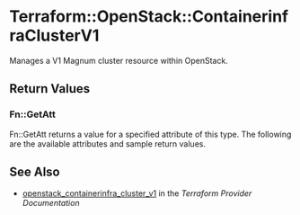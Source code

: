 # Terraform::OpenStack::ContainerinfraClusterV1

Manages a V1 Magnum cluster resource within OpenStack.

## Return Values

### Fn::GetAtt

Fn::GetAtt returns a value for a specified attribute of this type. The following are the available attributes and sample return values.

## See Also

* [openstack_containerinfra_cluster_v1](https://www.terraform.io/docs/providers/openstack/r/containerinfra_cluster_v1.html) in the _Terraform Provider Documentation_